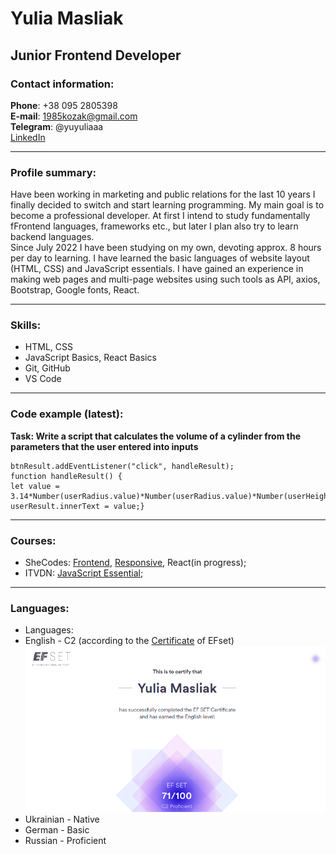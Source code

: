 # Yulia Masliak #
## Junior Frontend Developer ##

### Contact information:

**Phone**: +38 095 2805398  
**E-mail**: 1985kozak@gmail.com  
**Telegram**: @yuyuliaaa  
[LinkedIn](http://linkedin.com/in/yulia-masliak-b3a6ba7a)
***
### Profile summary:  
Have been working in marketing and public relations for the last 10 years I finally decided to switch and start learning programming. My main goal is to become a professional developer. At first I intend to study fundamentally fFrontend languages, frameworks etc., but later I plan also try to learn backend languages.  
Since July 2022 I have been studying on my own, devoting approx. 8 hours per day to learning. I have learned the basic languages of website layout (HTML, CSS) and JavaScript essentials. I have gained an experience in making web pages and multi-page websites using such tools as API, axios, Bootstrap, Google fonts, React.  
***
### Skills:
- HTML, CSS
- JavaScript Basics, React Basics
- Git, GitHub
- VS Code
***
### Code example (latest):
__Task: Write a script that calculates the volume of a cylinder from the parameters that the user entered into inputs__
   
    btnResult.addEventListener("click", handleResult);
    function handleResult() {
    let value = 3.14*Number(userRadius.value)*Number(userRadius.value)*Number(userHeight.value);
    userResult.innerText = value;}
       
***
### Courses:
- SheCodes: [Frontend](https://www.shecodes.io/certificates/0bebe6c836722c4777d9e0d23d38195f), [Responsive](https://s3.amazonaws.com/shecodesio-production/students/certificates/000/095/132/original/result.png?1661438918), React(in progress);
- ITVDN: [JavaScript Essential](https://media-exp1.licdn.com/dms/image/sync/C4D27AQEgUeWEjsh6KQ/articleshare-shrink_800/0/1664985233278?e=1665590400&v=beta&t=XRghqE9WqeQUDwtxU1el1K5vmkq91CG5a4jdSOmHrzc);

***
### Languages:
- Languages:
- English - C2 (according to the [Certificate](https://www.efset.org/cert/BRrg7a) of EFset)
 ![Efset Certificate](https://github.com/yuliaMasliak/rsschool-cv/blob/gh-pages/efset_masliak_2022.png)
- Ukrainian - Native
- German - Basic
- Russian - Proficient

